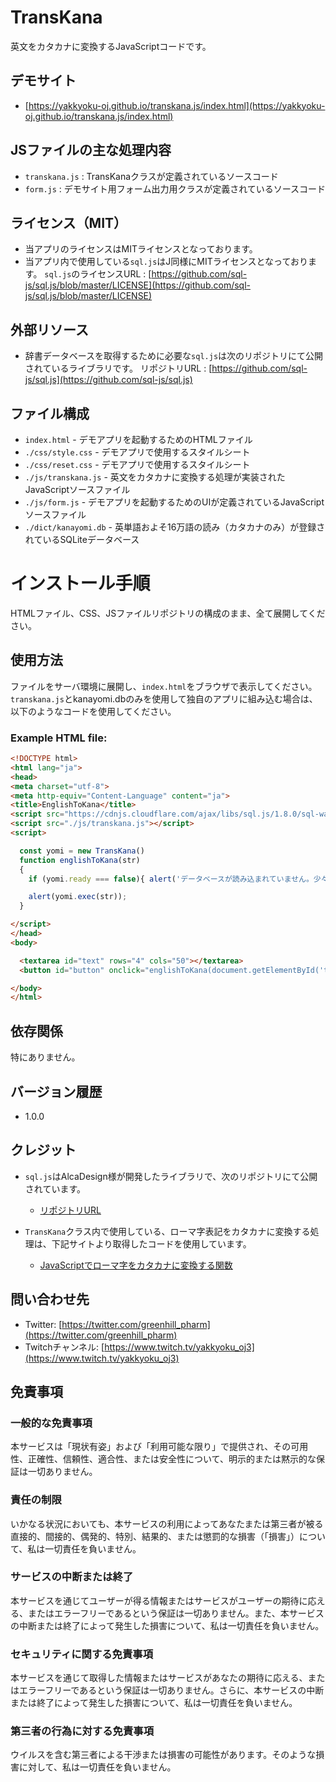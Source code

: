 # TransKana

英文をカタカナに変換するJavaScriptコードです。

## デモサイト
- [https://yakkyoku-oj.github.io/transkana.js/index.html](https://yakkyoku-oj.github.io/transkana.js/index.html)

## JSファイルの主な処理内容

- `transkana.js` : TransKanaクラスが定義されているソースコード
- `form.js` : デモサイト用フォーム出力用クラスが定義されているソースコード

## ライセンス（MIT）
- 当アプリのライセンスはMITライセンスとなっております。
- 当アプリ内で使用している`sql.js`はJ同様にMITライセンスとなっております。
  `sql.js`のライセンスURL : [https://github.com/sql-js/sql.js/blob/master/LICENSE](https://github.com/sql-js/sql.js/blob/master/LICENSE)

## 外部リソース

- 辞書データベースを取得するために必要な`sql.js`は次のリポジトリにて公開されているライブラリです。
  リポジトリURL : [https://github.com/sql-js/sql.js](https://github.com/sql-js/sql.js)

## ファイル構成

- `index.html`                   - デモアプリを起動するためのHTMLファイル
- `./css/style.css`              - デモアプリで使用するスタイルシート
- `./css/reset.css`              - デモアプリで使用するスタイルシート
- `./js/transkana.js`            - 英文をカタカナに変換する処理が実装されたJavaScriptソースファイル
- `./js/form.js`                 - デモアプリを起動するためのUIが定義されているJavaScriptソースファイル
- `./dict/kanayomi.db`           - 英単語およそ16万語の読み（カタカナのみ）が登録されているSQLiteデータベース

# インストール手順

HTMLファイル、CSS、JSファイルリポジトリの構成のまま、全て展開してください。

## 使用方法

ファイルをサーバ環境に展開し、`index.html`をブラウザで表示してください。
`transkana.js`とkanayomi.dbのみを使用して独自のアプリに組み込む場合は、以下のようなコードを使用してください。
### Example **HTML** file:
```html
<!DOCTYPE html>
<html lang="ja">
<head>
<meta charset="utf-8">
<meta http-equiv="Content-Language" content="ja">
<title>EnglishToKana</title>
<script src="https://cdnjs.cloudflare.com/ajax/libs/sql.js/1.8.0/sql-wasm.min.js" integrity="sha512-VYs2RuvWreNg7oouVhZ/9bEvdPgyd5L2iCPCB8+8Qks/PHbmnc82TQOEctYoEKPveJGML8s+3NGcUEZYJrFIqg==" crossorigin="anonymous" referrerpolicy="no-referrer"></script>
<script src="./js/transkana.js"></script>
<script>

  const yomi = new TransKana()
  function englishToKana(str)
  {
    if (yomi.ready === false){ alert('データベースが読み込まれていません。少々お待ちください'); return; }

    alert(yomi.exec(str));
  }

</script>
</head>
<body>

  <textarea id="text" rows="4" cols="50"></textarea>
  <button id="button" onclick="englishToKana(document.getElementById('text').value)">カタカナに変換する</button>

</body>
</html>
```

## 依存関係

特にありません。

## バージョン履歴

- 1.0.0

## クレジット

- `sql.js`はAlcaDesign様が開発したライブラリで、次のリポジトリにて公開されています。
  - [リポジトリURL](https://github.com/sql-js/sql.js)

- `TransKana`クラス内で使用している、ローマ字表記をカタカナに変換する処理は、下記サイトより取得したコードを使用しています。
  - [JavaScriptでローマ字をカタカナに変換する関数](https://qiita.com/recordare/items/35a27f6b88b9413fef91)


## 問い合わせ先

- Twitter: [https://twitter.com/greenhill_pharm](https://twitter.com/greenhill_pharm)
- Twitchチャンネル: [https://www.twitch.tv/yakkyoku_oj3](https://www.twitch.tv/yakkyoku_oj3)

## 免責事項

### 一般的な免責事項

本サービスは「現状有姿」および「利用可能な限り」で提供され、その可用性、正確性、信頼性、適合性、または安全性について、明示的または黙示的な保証は一切ありません。

### 責任の制限

いかなる状況においても、本サービスの利用によってあなたまたは第三者が被る直接的、間接的、偶発的、特別、結果的、または懲罰的な損害（「損害」）について、私は一切責任を負いません。

### サービスの中断または終了

本サービスを通じてユーザーが得る情報またはサービスがユーザーの期待に応える、またはエラーフリーであるという保証は一切ありません。また、本サービスの中断または終了によって発生した損害について、私は一切責任を負いません。

### セキュリティに関する免責事項

本サービスを通じて取得した情報またはサービスがあなたの期待に応える、またはエラーフリーであるという保証は一切ありません。さらに、本サービスの中断または終了によって発生した損害について、私は一切責任を負いません。

### 第三者の行為に対する免責事項

ウイルスを含む第三者による干渉または損害の可能性があります。そのような損害に対して、私は一切責任を負いません。

